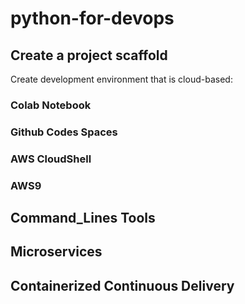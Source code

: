 # python-for-devops

## Create a project scaffold

Create development environment that is cloud-based:

### Colab Notebook
### Github Codes Spaces
### AWS CloudShell
### AWS9

## Command_Lines Tools

## Microservices

## Containerized Continuous Delivery
